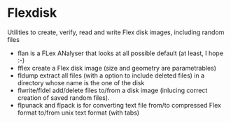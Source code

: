 # Flexdisk
Utilities to create, verify, read and write Flex disk images, including random files
- flan is a FLex ANalyser that looks at all possible default (at least, I hope :-)
- fflex create a Flex disk image (size and geometry are parametrables)
- fldump extract all files (with a option to include deleted files) in a directory whose name is the one of the disk
- flwrite/fldel add/delete files to/from a disk image (inlucing correct creation of saved random files).
- flpunack and flpack is for converting text file from/to compressed Flex format to/from unix text format (with tabs)
